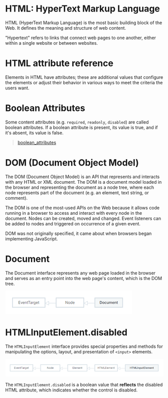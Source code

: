 # HTML: HyperText Markup Language

HTML (HyperText Markup Language) is the most basic building block of the Web. It defines the meaning and structure of web content. 

"Hypertext" refers to links that connect web pages to one another, either within a single website or between websites.

# HTML attribute reference

Elements in HTML have attributes; these are additional values that configure the elements or adjust their behavior in various ways to meet the criteria the users want.

# Boolean Attributes

Some content attributes (e.g. `required`, `readonly`, `disabled`) are called boolean attributes. If a boolean attribute is present, its value is true, and if it's absent, its value is false.

> [boolean_attributes](https://developer.mozilla.org/en-US/docs/Web/HTML/Attributes#boolean_attributes)

# DOM (Document Object Model)

The DOM (Document Object Model) is an API that represents and interacts with any HTML or XML document. The DOM is a document model loaded in the browser and representing the document as a node tree, where each node represents part of the document (e.g. an element, text string, or comment).

The DOM is one of the most-used APIs on the Web because it allows code running in a browser to access and interact with every node in the document. Nodes can be created, moved and changed. Event listeners can be added to nodes and triggered on occurrence of a given event.

DOM was not originally specified, it came about when browsers began implementing JavaScript.

# Document
The Document interface represents any web page loaded in the browser and serves as an entry point into the web page's content, which is the DOM tree.

<img src="Document.png">

# HTMLInputElement.disabled

The `HTMLInputElement` interface provides special properties and methods for manipulating the options, layout, and presentation of `<input>` elements.

<img src="HTMLInputElement.png">

The `HTMLInputElement.disabled` is a boolean value that **reflects** the disabled HTML attribute, which indicates whether the control is disabled.